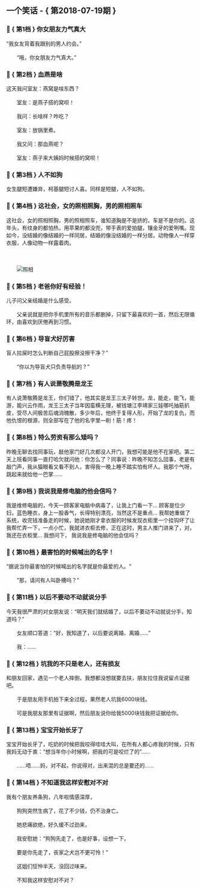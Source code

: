 ## 一个笑话 - { 第2018-07-19期 }
</hr>

### :jack_o_lantern: { 第1档 } 你女朋友力气真大
“我女友背着我跟别的男人约会。”<br/><br/>　　“哦，你女朋友力气真大。”


### :jack_o_lantern: { 第2档 } 血燕是啥
这天我问室友：燕窝是啥东西？<br/><br/>　　室友：是燕子搭的窝呗！<br/><br/>　　我问：长啥样？咋吃？<br/><br/>　　室友：放锅里煮。<br/><br/>　　我又问：那血燕呢？<br/><br/>　　室友：燕子来大姨妈时候搭的窝呗！


### :jack_o_lantern: { 第3档 } 人不如狗
女生腿短遭嫌弃，柯基腿短讨人喜。同样是短腿，人不如狗。


### :jack_o_lantern: { 第4档 } 这社会，女的照相照胸，男的照相照车
这社会，女的照相照胸，男的照相照车，谁知道胸是不是挤的，车是不是你的。这年头，有纹身的都怕热，用苹果的都没兜，带手表的爱拍腿，镶金牙的爱咧嘴。现如今，没结婚的像结婚的一样同居，结婚的像没结婚的一样分居。动物像人一样穿衣服，人像动物一样露着肉。<br/><br/><br/><br/>　　<img src=http://down.laifudao.com/wangwen/x/80819_1.gif alt=照相 />


### :jack_o_lantern: { 第5档 } 老爸你好有经验！
儿子问父亲结婚是什么感受。<br/><br/>　　父亲说就是把你手机里所有的音乐都删掉，只留下最喜欢的一首，然后无限循环，由喜欢到厌倦再到习惯。


### :jack_o_lantern: { 第6档 } 导盲犬好厉害
盲人拉屎时怎么判断自己屁股擦没擦干净？”<br/><br/>　　“你以为导盲犬只负责导航的？”


### :jack_o_lantern: { 第7档 } 有人说萧敬腾是龙王
有人说萧敬腾是龙王，你们错了，他其实是龙王三太子转世。龙，能走，能飞，能游，能兴云作雨，龙王三太子当年因蛮横无理，被钱塘江李靖家三娃哪吒抽筋扒皮，受尽人间极苦后魂消魄散，多少年后，他终于复得人形，开始了龙的复仇，而他仇恨的根源，则全部写在了他的名字里—削！筋！疼！


### :jack_o_lantern: { 第8档 } 特么劳资有那么矮吗？
昨晚无聊去找同事玩，敲他家门好几次都没人开门，我想可能是他不在家吧。第二天上班看同事一直打哈欠就问他：你怎么了？同事说：昨晚不知怎么回事，老是有敲门声，我从猫眼看又看不到人，害得我一晚上睡不踏实怕有坏人。我那个气呀，跳起来就给他一巴掌……


### :jack_o_lantern: { 第9档 } 我说我是修电脑的他会信吗？
我是维修电脑的，今天一顾客家电脑中病毒了，让我上门看一下… 顾客是位少妇，蓝色睡衣，身上一股香气，长得特别漂亮，当然这不是重点… 我帮她重做了系统，收完钱准备走的时候，她说她刚才拿衣服的时候发现衣柜里一个挂钩坏了让我帮忙弄一下，一点小忙，我就进衣柜去修，正在这时，男主人推门进来了，对，我还在衣柜里… 我想问下， 我说我是修电脑的他会信吗？


### :jack_o_lantern: { 第10档 } 最害怕的时候喊出的名字！
“据说当你最害怕的时候喊出的名字就是你最爱的人。&quot;<br/><br/>　　&quot;那，请问有人叫卧槽吗？&quot;


### :jack_o_lantern: { 第11档 } 以后不要动不动就说分手
今天我很严肃的对女朋友说：“明天我们就结婚了，以后不要动不动就说分手，知道吗？”<br/><br/>　　女友顺口答道：“好，我知道了，以后要说离婚、离婚……”<br/><br/>　　我：……


### :jack_o_lantern: { 第12档 } 坑我的不只是老人，还有损友
和朋友回家，遇见一个老人摔倒，我想都没想就要去扶，朋友拉住我说留点证据吧。<br/><br/>　　于是朋友用手机拍下来全过程，果然老人坑我6000块钱。<br/><br/>　　可是我朋友那里有证据啊，然后朋友说你给我5000块钱我把证据给你。


### :jack_o_lantern: { 第13档 } 宝宝开始长牙了
宝宝开始长牙了，吃奶的时候把我咬得哇哇大叫，在所有人都心疼我的时候，只有我妈无动于衷：“想当年你小时候啊，把我的可是咬烂了的”……<br/><br/>　　……唔……妈，对不起，你说得对，出来混的总是要还的……


### :jack_o_lantern: { 第14档 } 不知道我这样安慰对不对
我有个朋友养条狗，八年啦情感深厚，<br/><br/>　　狗狗突然生病了，花了不少钱，仍不治身亡。<br/><br/>　　她悲痛欲绝，好久缓不过劲来，<br/><br/>　　我安慰她：“狗狗先走了，也是好事，设想一下，<br/><br/>　　要是你先走了，丧家之犬岂不更可怜！”<br/><br/>　　这姐们怔忡半天，没回过味来。<br/><br/>　　不知我这样安慰对不对？

